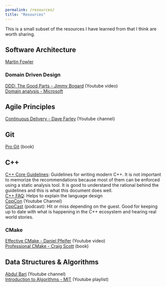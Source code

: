 ```yaml
---
permalink: /resources/
title: "Resources"
---
```


This is a small subset of the resources I have learned from that I think are worth sharing.

## Software Architecture

[Martin Fowler](https://martinfowler.com/architecture/)

### Domain Driven Design

[DDD: The Good Parts - Jimmy Bogard](https://www.youtube.com/watch?v=U6CeaA-Phqo) (Youtube video)  
[Domain analysis - Microsoft](https://docs.microsoft.com/en-us/azure/architecture/microservices/model/domain-analysis)

## Agile Principles

[Continuous Delivery - Dave Farley](https://www.youtube.com/c/ContinuousDelivery/videos?view=0&sort=p&flow=grid) (Youtube channel)

## Git

[Pro Git](https://git-scm.com/book/en/v2) (book)

## C++

[C++ Core Guidelines](https://isocpp.github.io/CppCoreGuidelines/CppCoreGuidelines): Guidelines for writing modern C++. It is not important to memorize the recommendations because most of them can be enforced using a static analysis tool. It is good to understand the rational behind the guidelines and this is what this document does well.  
[C++ FAQ](https://isocpp.org/faq): Helps to explain the language design  
[CppCon](https://www.youtube.com/user/CppCon/videos?view=0&sort=p&flow=grid) (Youtube Channel)  
[CppCast](https://open.spotify.com/show/3NPVzS05lvJLv3ovgF3OAP) (podcast): Hit or miss depending on the guest. Good for keeping up to date with what is happening in the C++ ecosystem and hearing real world stories.

### CMake

[Effective CMake - Daniel Pfeifer](https://www.youtube.com/watch?v=bsXLMQ6WgIk) (Youtube video)  
[Professional CMake - Craig Scott](https://crascit.com/professional-cmake) (book)

## Data Structures & Algorithms

[Abdul Bari](https://www.youtube.com/channel/UCZCFT11CWBi3MHNlGf019nw/videos?view=0&sort=p&flow=grid) (Youtube channel)  
[Introduction to Algorithms - MIT](https://www.youtube.com/watch?v=HtSuA80QTyo&list=PLUl4u3cNGP61Oq3tWYp6V_F-5jb5L2iHb) (Youtube playlist)
